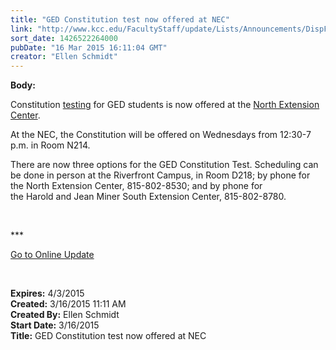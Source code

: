```yaml
---
title: "GED Constitution test now offered at NEC"
link: "http://www.kcc.edu/FacultyStaff/update/Lists/Announcements/DispForm.aspx?ID=1857"
sort_date: 1426522264000
pubDate: "16 Mar 2015 16:11:04 GMT"
creator: "Ellen Schmidt"
---
```


<div><b>Body:</b> <div class="ExternalClass23C412B612ED452D929835986B2FA9A9"><p>​Constitution <a href="/students/helpful/testingservices/Pages/about.aspx">testing</a> for GED students is now offered at the <a href="/nec">North Extension Center</a>.</p>
<p>At the NEC, the Constitution will be offered on Wednesdays from 12:30-7 p.m. in Room N214.</p>
<p>There are now three options for the GED Constitution Test. Scheduling can be done in person at the Riverfront Campus, in Room D218; by phone for the North Extension Center, 815-802-8530; and by phone for the Harold and Jean Miner South Extension Center, 815-802-8780.</p>
<p> </p>
<p>***</p>
<p><a href="/update">Go to Online Update</a></p>
<p><br /></p></div></div>
<div><b>Expires:</b> 4/3/2015</div>
<div><b>Created:</b> 3/16/2015 11:11 AM</div>
<div><b>Created By:</b> Ellen Schmidt</div>
<div><b>Start Date:</b> 3/16/2015</div>
<div><b>Title:</b> GED Constitution test now offered at NEC</div>

